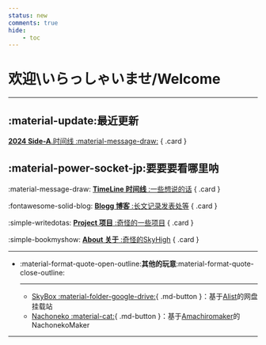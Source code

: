 ```yaml
---
status: new
comments: true
hide:
    - toc
---
```


# **欢迎\いらっしゃいませ/Welcome**

---

## **:material-update:最近更新**

<div class="grid" markdown>

[**2024 Side-A**.时间线 :material-message-draw:](./nya/24-a.md)
{ .card }


</div>

## **:material-power-socket-jp:要要要看哪里呐**

<div class="grid" markdown>

:material-message-draw: [**TimeLine 时间线** :一些想说的话](./nya/index.md)
{ .card }

:fontawesome-solid-blog: [**Blogg 博客** :长文记录发表处等](./blog/index.md)
{ .card }

:simple-writedotas: [**Project 项目** :奇怪的一些项目](./proj/index.md)
{ .card }

:simple-bookmyshow: [**About 关于** :奇怪的SkyHigh](./about.md)
{ .card }


</div>

---

<div class="grid cards" markdown>

-   :material-format-quote-open-outline:**其他的玩意**:material-format-quote-close-outline:

    ---

    - [SkyBox  :material-folder-google-drive:](https://box.skyhigh.moe){ .md-button }：基于[Alist](https://github.com/alist-org/alist)的网盘挂载站
    - [Nachoneko  :material-cat:](https://nacho.skyhigh.moe){ .md-button }：基于[Amachiromaker](https://github.com/charlie0129/amachiromaker)的NachonekoMaker


</div>


---


